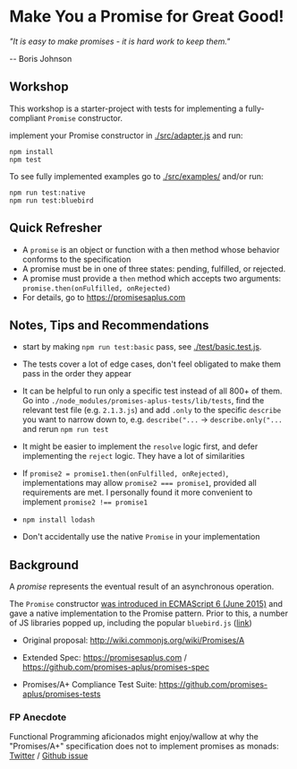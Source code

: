 # Make You a Promise for Great Good!

_"It is easy to make promises - it is hard work to keep them."_ 

-- Boris Johnson


## Workshop

This workshop is a starter-project with tests for implementing a fully-compliant `Promise` constructor.

implement your Promise constructor in [./src/adapter.js](./src/adapter.js) and run:

```
npm install
npm test
```

To see fully implemented examples go to [./src/examples/](./src/examples/) and/or run:

```
npm run test:native
npm run test:bluebird
```

## Quick Refresher

* A `promise` is an object or function with a then method whose behavior conforms to the specification
* A promise must be in one of three states: pending, fulfilled, or rejected.
* A promise must provide a `then` method which accepts two arguments: `promise.then(onFulfilled, onRejected)`
* For details, go to https://promisesaplus.com


## Notes, Tips and Recommendations

* start by making `npm run test:basic` pass, see [./test/basic.test.js](./test/basic.test.js).

* The tests cover a lot of edge cases, don't feel obligated to make them pass in the order they appear

* It can be helpful to run only a specific test instead of all 800+ of them. Go into `./node_modules/promises-aplus-tests/lib/tests`, find the relevant test file (e.g. `2.1.3.js`) and add `.only` to the specific `describe` you want to narrow down to, e.g. `describe("...` -> `describe.only("...` and rerun `npm run test`

* It might be easier to implement the `resolve` logic first, and defer implementing the `reject` logic. They have a lot of similarities

* If `promise2 = promise1.then(onFulfilled, onRejected)`, implementations may allow `promise2 === promise1`, provided all requirements are met. I personally found it more convenient to implement `promise2 !== promise1`

* `npm install lodash`

* Don't accidentally use the native `Promise` in your implementation

## Background

A _promise_ represents the eventual result of an asynchronous operation. 


The `Promise` constructor [was introduced in ECMAScript 6 (June 2015)](http://www.ecma-international.org/ecma-262/6.0/#sec-promise-constructor) and gave a native implementation to the Promise pattern. Prior to this, a number of JS libraries popped up, including the popular `bluebird.js` ([link](http://bluebirdjs.com/))


* Original proposal: http://wiki.commonjs.org/wiki/Promises/A

* Extended Spec: https://promisesaplus.com / https://github.com/promises-aplus/promises-spec

* Promises/A+ Compliance Test Suite: https://github.com/promises-aplus/promises-tests


### FP Anecdote

Functional Programming aficionados might enjoy/wallow at why the "Promises/A+" specification does not to implement promises as monads: [Twitter](https://twitter.com/JonathanAvinor/status/1155198142830338048?s=20) / [Github issue](https://github.com/promises-aplus/promises-spec/issues/94)
